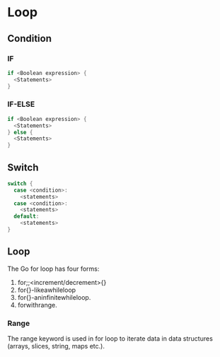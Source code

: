 # Loop

## Condition
### IF
```go
if <Boolean expression> { 
  <Statements>
}
```

### IF-ELSE
```go
if <Boolean expression> { 
  <Statements>
} else { 
  <Statements>
}
```

## Switch
```go
switch {
  case <condition>: 
    <statements>
  case <condition>:
    <statements>
  default:
    <statements>
}
```


## Loop
The Go for loop has four forms:
1. for<initialization>;<condition>;<increment/decrement>{} 
2. for<condition>{}-likeawhileloop
3. for{}-aninfinitewhileloop.
4. forwithrange.

### Range
The range keyword is used in for loop to iterate data in data structures (arrays, slices, string, maps etc.). 



